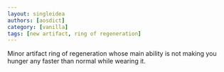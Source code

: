 ```yaml
---
layout: singleidea
authors: [aosdict]
category: [vanilla]
tags: [new artifact, ring of regeneration]
---
```

Minor artifact ring of regeneration whose main ability is not making you hunger
any faster than normal while wearing it.
